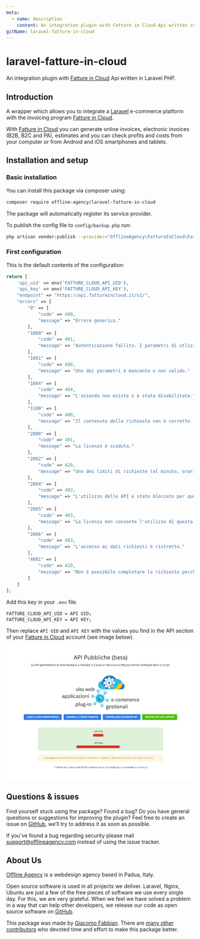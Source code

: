 ```yaml
---
meta:
  - name: description
    content: An integration plugin with Fatture in Cloud Api written in [Laravel](https://laravel.com/) PHP.
gitName: laravel-fatture-in-cloud
---
```


# laravel-fatture-in-cloud
An integration plugin with [Fatture in Cloud](https://fattureincloud.it) Api written in Laravel PHP.

## Introduction

A wrapper which allows you to integrate a [Laravel](https://laravel.com/) e-commerce platform with the invoicing program [Fatture in Cloud](https://fattureincloud.it).

With [Fatture in Cloud](https://fattureincloud.it) you can generate online invoices, electronic invoices (B2B, B2C and PA), estimates and you can check profits and costs from your computer or from Android and iOS smartphones and tablets.

## Installation and setup

### Basic installation

You can install this package via composer using:

``` bash 
composer require offline-agency/laravel-fatture-in-cloud
```
    
The package will automatically register its service provider.

To publish the config file to `config/backup.php` run:

``` bash 
php artisan vendor:publish --provider="OfflineAgency\FattureInCloud\FattureInCloudServiceProvider" --tag="config"    
```

### First configuration

This is the default contents of the configuration:

``` php
return [
    'api_uid' => env('FATTURE_CLOUD_API_UID'),
    'api_key' => env('FATTURE_CLOUD_API_KEY'),
    "endpoint" => "https://api.fattureincloud.it/v1/",
    "errors" => [
        "0" => [
            "code" => 400,
            "message" => "Errore generico."
        ],
        "1000" => [
            "code" => 401,
            "message" => "Autenticazione fallita. I parametri di utlizzo 'api_uid' e 'api_key' non sono validi."
        ],
        "1001" => [
            "code" => 400,
            "message" => "Uno dei parametri è mancante o non valido."
        ],
        "1004" => [
            "code" => 404,
            "message" => "L'azienda non esiste o è stata disabilitata."
        ],
        "1100" => [
            "code" => 400,
            "message" => "Il contenuto della richiesta non è corretto (probabilmente il json non è formattato correttamente)."
        ],
        "2000" => [
            "code" => 401,
            "message" => "La licenza è scaduta."
        ],
        "2002" => [
            "code" => 420,
            "message" => "Uno dei limiti di richieste (al minuto, orario o annuale) è stato superato."
        ],
        "2004" => [
            "code" => 403,
            "message" => "L'utilizzo delle API è stato bloccato per questo account."
        ],
        "2005" => [
            "code" => 403,
            "message" => "La licenza non consente l'utilizzo di questa funzione."
        ],
        "2006" => [
            "code" => 403,
            "message" => "L'accesso ai dati richiesti è ristretto."
        ],
        "4001" => [
            "code" => 420,
            "message" => "Non è possibile completare la richiesta perché è stato raggiunto il limite massimo di anagrafiche."
        ]
    ]
];
``` 

Add this key in your `.env` file.
        
    FATTURE_CLOUD_API_UID = API UID;
    FATTURE_CLOUD_API_KEY = API KEY;
 
Then replace `API UID` and `API KEY` with the values you find in the API section of your [Fatture in Cloud](https://fattureincloud.it) account (see image below).

![Fatture in Cloud API section](./assets/images/fatture-in-cloud-api-section.png "Fatture in Cloud API section")

## Questions & issues
Find yourself stuck using the package? Found a bug? Do you have general questions or suggestions for improving the plugin? Feel free to create an issue on [GitHub](https://github.com/offline-agency/laravel-fatture-in-cloud/issues), we’ll try to address it as soon as possible.

If you’ve found a bug regarding security please mail <support@offlineagency.com> instead of using the issue tracker.

## About Us

[Offline Agency](https://offlineagency.it) is a webdesign agency based in Padua, Italy.

Open source software is used in all projects we deliver. Laravel, Nginx, Ubuntu are just a few of the free pieces of software we use every single day. For this, we are very grateful. When we feel we have solved a problem in a way that can help other developers, we release our code as open source software on [GitHub](https://github.com/offline-agency).

This package was made by [Giacomo Fabbian](https://github.com/Giacomo92). There are [many other contributors](https://github.com/offline-agency/laravel-fatture-in-cloud/graphs/contributors) who devoted time and effort to make this package better.
